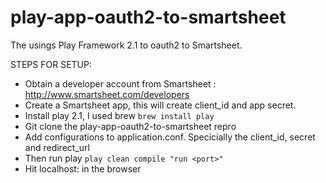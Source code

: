 play-app-oauth2-to-smartsheet
=============================

The usings Play Framework 2.1 to oauth2 to Smartsheet.


STEPS FOR SETUP:

- Obtain a developer account from Smartsheet : http://www.smartsheet.com/developers
- Create a Smartsheet app, this will create client_id and app secret.
- Install play 2.1, I used brew ```brew install play```
- Git clone the play-app-oauth2-to-smartsheet repro
- Add configurations to application.conf. Specicially the client_id, secret and redirect_url
- Then run play ```play clean compile "run <port>" ```
- Hit localhost:<port> in the browser

